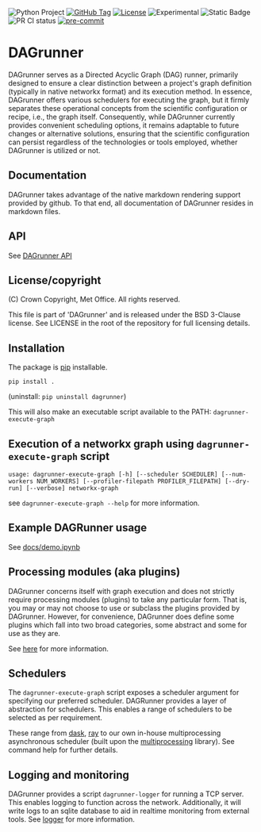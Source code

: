 ![Python Project](https://img.shields.io/badge/language-Python%20>=3.9-blue?logo=python&logoColor=white)
[![GitHub Tag](https://img.shields.io/github/v/tag/MetOffice/dagrunner)](https://github.com/MetOffice/dagrunner/tags)
[![License](https://img.shields.io/badge/License-BSD%203--Clause-blue.svg)](https://opensource.org/licenses/BSD-3-Clause)
![Experimental](https://img.shields.io/badge/status-experimental-orange)
![Static Badge](https://img.shields.io/badge/install-pip-blue)
![PR CI status](https://github.com/MetOffice/dagrunner/actions/workflows/tests.yml/badge.svg)
[![pre-commit](https://img.shields.io/badge/pre--commit-enabled-brightgreen?logo=pre-commit)](https://github.com/pre-commit/pre-commit)

# DAGrunner

DAGrunner serves as a Directed Acyclic Graph (DAG) runner, primarily designed to ensure a clear distinction between a project's graph definition (typically in native networkx format) and its execution method. In essence, DAGrunner offers various schedulers for executing the graph, but it firmly separates these operational concepts from the scientific configuration or recipe, i.e., the graph itself. Consequently, while DAGrunner currently provides convenient scheduling options, it remains adaptable to future changes or alternative solutions, ensuring that the scientific configuration can persist regardless of the technologies or tools employed, whether DAGrunner is utilized or not.

## Documentation

DAGrunner takes advantage of the native markdown rendering support provided by github.  To that end, all documentation of DAGrunner resides in markdown files.

## API

See [DAGrunner API](docs/dagrunner_index.md)

## License/copyright

(C) Crown Copyright, Met Office. All rights reserved.

This file is part of 'DAGrunner' and is released under the BSD 3-Clause license.
See LICENSE in the root of the repository for full licensing details.

## Installation

The package is [pip](https://pip.pypa.io/en/stable/) installable.
```
pip install .
```

(uninstall: `pip uninstall dagrunner`)

This will also make an executable script available to the PATH: `dagrunner-execute-graph`

## Execution of a networkx graph using `dagrunner-execute-graph` script

```
usage: dagrunner-execute-graph [-h] [--scheduler SCHEDULER] [--num-workers NUM_WORKERS] [--profiler-filepath PROFILER_FILEPATH] [--dry-run] [--verbose] networkx-graph
```
see `dagrunner-execute-graph --help` for more information.

## Example DAGRunner usage

See [docs/demo.ipynb](docs/demo.ipynb)

## Processing modules (aka plugins)

DAGrunner concerns itself with graph execution and does not strictly require processing modules (plugins) to take any particular form.  That is, you may or may not choose to use or subclass the plugins provided by DAGrunner.
However, for convenience, DAGrunner does define some plugins which fall into two broad categories, some abstract and some for use as they are.

See [here](docs/dagrunner.plugin_framework.md) for more information.

## Schedulers

The `dagrunner-execute-graph` script exposes a scheduler argument for specifying our preferred scheduler.  DAGRunner provides a layer of abstraction for schedulers.  This enables a range of schedulers to be selected as per requirement.

These range from [dask](https://www.dask.org/), [ray](https://docs.ray.io/en/latest/ray-more-libs/dask-on-ray.html) to our own in-house multiprocessing asynchronous scheduler (built upon the [multiprocessing](https://docs.python.org/3/library/multiprocessing.html) library).  See command help for further details.

## Logging and monitoring

DAGrunner provides a script `dagrunner-logger` for running a TCP server.  This enables logging to function across the network.  Additionally, it will write logs to an sqlite database to aid in realtime monitoring from external tools.
See [logger](docs/dagrunner.utils.logger.md) for more information.
